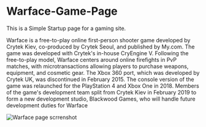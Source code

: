 # Warface-Game-Page
This is a Simple Startup page for a gaming site.

Warface is a free-to-play online first-person shooter game developed by Crytek Kiev, co-produced by Crytek Seoul, and published by My.com.
The game was developed with Crytek's in-house CryEngine V. Following the free-to-play model, Warface centers around online firefights in PvP matches, with microtransactions allowing players to purchase weapons, equipment, and cosmetic gear.
The Xbox 360 port, which was developed by Crytek UK, was discontinued in February 2015. The console version of the game was relaunched for the PlayStation 4 and Xbox One in 2018.
Members of the game's development team split from Crytek Kiev in February 2019 to form a new development studio, Blackwood Games, who will handle future development duties for Warface


![Warface page scrrenshot](https://user-images.githubusercontent.com/49508237/63067277-c6b8a780-bf2b-11e9-861a-97cc785851df.png)

